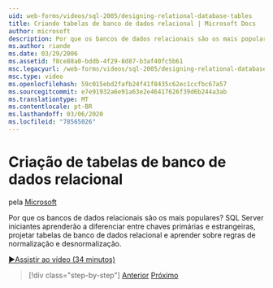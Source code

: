 ```yaml
---
uid: web-forms/videos/sql-2005/designing-relational-database-tables
title: Criando tabelas de banco de dados relacional | Microsoft Docs
author: microsoft
description: Por que os bancos de dados relacionais são os mais populares? SQL Server iniciantes aprenderão a diferenciar entre chaves primárias e estrangeiras, projetar banco de dados relacional...
ms.author: riande
ms.date: 03/29/2006
ms.assetid: f8ce88a0-bddb-4f29-8d87-b3af40fc5b61
msc.legacyurl: /web-forms/videos/sql-2005/designing-relational-database-tables
msc.type: video
ms.openlocfilehash: 59c015ebd2fafb24f41f8435c62ec1ccfbc67a57
ms.sourcegitcommit: e7e91932a6e91a63e2e46417626f39d6b244a3ab
ms.translationtype: MT
ms.contentlocale: pt-BR
ms.lasthandoff: 03/06/2020
ms.locfileid: "78565026"
---
```

# <a name="designing-relational-database-tables"></a>Criação de tabelas de banco de dados relacional

pela [Microsoft](https://github.com/microsoft)

Por que os bancos de dados relacionais são os mais populares? SQL Server iniciantes aprenderão a diferenciar entre chaves primárias e estrangeiras, projetar tabelas de banco de dados relacional e aprender sobre regras de normalização e desnormalização.

[&#9654;Assistir ao vídeo (34 minutos)](https://channel9.msdn.com/Blogs/ASP-NET-Site-Videos/designing-relational-database-tables)

> [!div class="step-by-step"]
> [Anterior](more-about-column-data-types-and-other-properties.md)
> [Próximo](manipulating-database-data.md)
